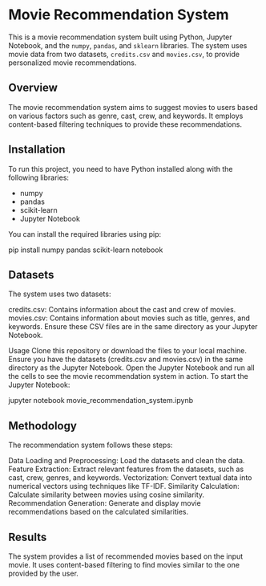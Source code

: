 
# Movie Recommendation System

This is a movie recommendation system built using Python, Jupyter Notebook, and the `numpy`, `pandas`, and `sklearn` libraries. The system uses movie data from two datasets, `credits.csv` and `movies.csv`, to provide personalized movie recommendations.

## Overview

The movie recommendation system aims to suggest movies to users based on various factors such as genre, cast, crew, and keywords. It employs content-based filtering techniques to provide these recommendations.

## Installation

To run this project, you need to have Python installed along with the following libraries:

- numpy
- pandas
- scikit-learn
- Jupyter Notebook

You can install the required libraries using pip:

pip install numpy pandas scikit-learn notebook

## Datasets
The system uses two datasets:

credits.csv: Contains information about the cast and crew of movies.
movies.csv: Contains information about movies such as title, genres, and keywords.
Ensure these CSV files are in the same directory as your Jupyter Notebook.

Usage
Clone this repository or download the files to your local machine.
Ensure you have the datasets (credits.csv and movies.csv) in the same directory as the Jupyter Notebook.
Open the Jupyter Notebook and run all the cells to see the movie recommendation system in action.
To start the Jupyter Notebook:

jupyter notebook movie_recommendation_system.ipynb

## Methodology
The recommendation system follows these steps:

Data Loading and Preprocessing: Load the datasets and clean the data.
Feature Extraction: Extract relevant features from the datasets, such as cast, crew, genres, and keywords.
Vectorization: Convert textual data into numerical vectors using techniques like TF-IDF.
Similarity Calculation: Calculate similarity between movies using cosine similarity.
Recommendation Generation: Generate and display movie recommendations based on the calculated similarities.

## Results
The system provides a list of recommended movies based on the input movie. It uses content-based filtering to find movies similar to the one provided by the user.

